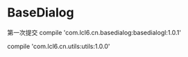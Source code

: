 # BaseDialog
第一次提交
compile 'com.lcl6.cn.basedialog:basedialogl:1.0.1'

compile 'com.lcl6.cn.utils:utils:1.0.0'
